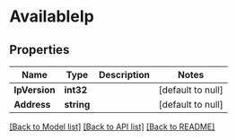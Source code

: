 # AvailableIp

## Properties
Name | Type | Description | Notes
------------ | ------------- | ------------- | -------------
**IpVersion** | **int32** |  | [default to null]
**Address** | **string** |  | [default to null]

[[Back to Model list]](../README.md#documentation-for-models) [[Back to API list]](../README.md#documentation-for-api-endpoints) [[Back to README]](../README.md)

